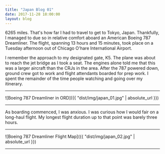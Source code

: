 ```yaml
---
title: "Japan Blog 01"
date: 2017-11-28 18:00:00
layout: blog
---
```


6265 miles. That's how far I had to travel to get to Tokyo, Japan. Thankfully, I managed to due so in relative comfort aboard an American Boeing 787 Dreamliner. The flight, spanning 13 hours and 15 minutes, took place on a Tuesday afternoon out of Chicago O'hare International Airport.

I remember the approach to my designated gate, K5. The plane was about to reach the jet bridge as I took a seat. The engines alone told me that this was a larger aircraft than the CRJs in the area. After the 787 powered down, ground crew got to work and flight attendants boarded for prep work. I spent the remainder of the time people watching and going over my itinerary.

---

![Boeing 787 Dreamliner in ORD]({{ "dist/img/japan_01.jpg" | absolute_url }})

---

As boarding commenced, I was anxious. I was curious how I would fair on a long-haul flight. My longest flight duration up to that point was barely three hours.

---

![Boeing 787 Dreamliner Flight Map]({{ "dist/img/japan_02.jpg" | absolute_url }})

---